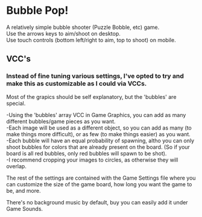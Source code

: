 # Bubble Pop!

A relatively simple bubble shooter (Puzzle Bobble, etc) game.<br/>
Use the arrows keys to aim/shoot on desktop.<br/>
Use touch controls (bottom left/right to aim, top to shoot) on mobile.

## VCC's

### Instead of fine tuning various settings, I've opted to try and make this as customizable as I could via VCCs.

Most of the grapics should be self explanatory, but the 'bubbles' are special.

-Using the 'bubbles' array VCC in Game Graphics, you can add as many different bubbles/game pieces as you want.<br/>
-Each image will be used as a different object, so you can add as many (to make things more difficult), or as few (to make things easier) as you want.<br/>
-Each bubble will have an equal probability of spawning, altho you can only shoot bubbles for colors that are already present on the board. (So if your board is all red bubbles, only red bubbles will spawn to be shot).<br/>
-I recommend cropping your images to circles, as otherwise they will overlap.

The rest of the settings are contained with the Game Settings file where you can customize the size of the game board, how long you want the game to be, and more.

There's no background music by default, buy you can easily add it under Game Sounds.